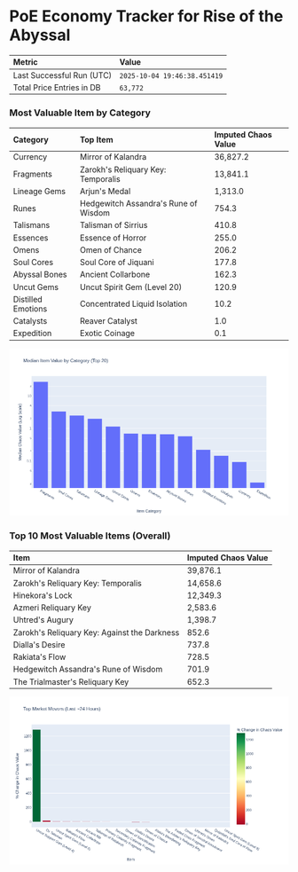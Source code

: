 # PoE Economy Tracker for Rise of the Abyssal

<!-- START_MAINTENANCE -->
| Metric | Value |
|:---|:---|
| Last Successful Run (UTC) | `2025-10-04 19:46:38.451419` |
| Total Price Entries in DB | `63,772` |

<!-- END_MAINTENANCE -->

<!-- START_DATAFRAME_DEBUG -->
<!-- END_DATAFRAME_DEBUG -->

<!-- START_CATEGORY_ANALYSIS -->
### Most Valuable Item by Category
| Category | Top Item | Imputed Chaos Value |
| :--- | :--- | :--- |
| Currency | Mirror of Kalandra | 36,827.2 |
| Fragments | Zarokh's Reliquary Key: Temporalis | 13,841.1 |
| Lineage Gems | Arjun's Medal | 1,313.0 |
| Runes | Hedgewitch Assandra's Rune of Wisdom | 754.3 |
| Talismans | Talisman of Sirrius | 410.8 |
| Essences | Essence of Horror | 255.0 |
| Omens | Omen of Chance | 206.2 |
| Soul Cores | Soul Core of Jiquani | 177.8 |
| Abyssal Bones | Ancient Collarbone | 162.3 |
| Uncut Gems | Uncut Spirit Gem (Level 20) | 120.9 |
| Distilled Emotions | Concentrated Liquid Isolation | 10.2 |
| Catalysts | Reaver Catalyst | 1.0 |
| Expedition | Exotic Coinage | 0.1 |


![Category Analysis Chart](charts/category_analysis.png)
<!-- END_ANALYSIS -->

<!-- START_ANALYSIS -->
### Top 10 Most Valuable Items (Overall)
| Item | Imputed Chaos Value |
| :--- | :--- |
| Mirror of Kalandra | 39,876.1 |
| Zarokh's Reliquary Key: Temporalis | 14,658.6 |
| Hinekora's Lock | 12,349.3 |
| Azmeri Reliquary Key | 2,583.6 |
| Uhtred's Augury | 1,398.7 |
| Zarokh's Reliquary Key: Against the Darkness | 852.6 |
| Dialla's Desire | 737.8 |
| Rakiata's Flow | 728.5 |
| Hedgewitch Assandra's Rune of Wisdom | 701.9 |
| The Trialmaster's Reliquary Key | 652.3 |


![Market Movers Chart](charts/market_movers.png)
<!-- END_ANALYSIS -->
